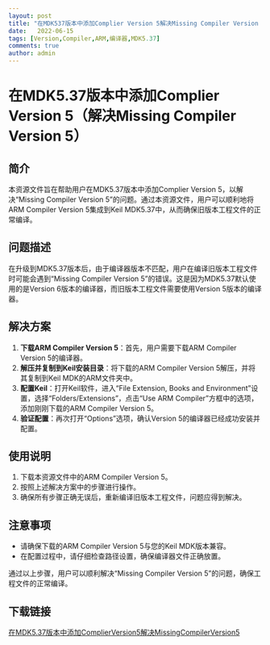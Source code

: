 ```yaml
---
layout: post
title: "在MDK537版本中添加Complier Version 5解决Missing Compiler Version 5"
date:   2022-06-15
tags: [Version,Compiler,ARM,编译器,MDK5.37]
comments: true
author: admin
---
```

# 在MDK5.37版本中添加Complier Version 5（解决Missing Compiler Version 5）

## 简介
本资源文件旨在帮助用户在MDK5.37版本中添加Complier Version 5，以解决“Missing Compiler Version 5”的问题。通过本资源文件，用户可以顺利地将ARM Compiler Version 5集成到Keil MDK5.37中，从而确保旧版本工程文件的正常编译。

## 问题描述
在升级到MDK5.37版本后，由于编译器版本不匹配，用户在编译旧版本工程文件时可能会遇到“Missing Compiler Version 5”的错误。这是因为MDK5.37默认使用的是Version 6版本的编译器，而旧版本工程文件需要使用Version 5版本的编译器。

## 解决方案
1. **下载ARM Compiler Version 5**：首先，用户需要下载ARM Compiler Version 5的编译器。
2. **解压并复制到Keil安装目录**：将下载的ARM Compiler Version 5解压，并将其复制到Keil MDK的ARM文件夹中。
3. **配置Keil**：打开Keil软件，进入“File Extension, Books and Environment”设置，选择“Folders/Extensions”，点击“Use ARM Compiler”方框中的选项，添加刚刚下载的ARM Compiler Version 5。
4. **验证配置**：再次打开“Options”选项，确认Version 5的编译器已经成功安装并配置。

## 使用说明
1. 下载本资源文件中的ARM Compiler Version 5。
2. 按照上述解决方案中的步骤进行操作。
3. 确保所有步骤正确无误后，重新编译旧版本工程文件，问题应得到解决。

## 注意事项
- 请确保下载的ARM Compiler Version 5与您的Keil MDK版本兼容。
- 在配置过程中，请仔细检查路径设置，确保编译器文件正确放置。

通过以上步骤，用户可以顺利解决“Missing Compiler Version 5”的问题，确保工程文件的正常编译。

## 下载链接

[在MDK5.37版本中添加ComplierVersion5解决MissingCompilerVersion5](https://pan.quark.cn/s/466f5b509034)